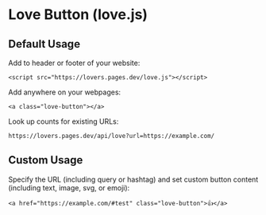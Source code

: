 # Love Button (love.js)

## Default Usage

Add to header or footer of your website:

`<script src="https://lovers.pages.dev/love.js"></script>`

Add anywhere on your webpages:

`<a class="love-button"></a>`

Look up counts for existing URLs:

`https://lovers.pages.dev/api/love?url=https://example.com/`

## Custom Usage

Specify the URL (including query or hashtag) and set custom button content (including text, image, svg, or emoji):

`<a href="https://example.com/#test" class="love-button">👍</a>`